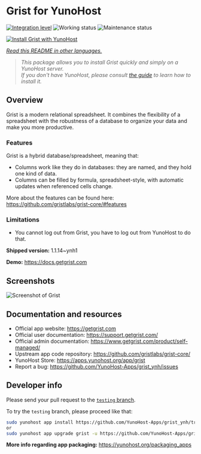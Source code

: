 <!--
N.B.: This README was automatically generated by <https://github.com/YunoHost/apps/tree/master/tools/readme_generator>
It shall NOT be edited by hand.
-->

# Grist for YunoHost

[![Integration level](https://dash.yunohost.org/integration/grist.svg)](https://dash.yunohost.org/appci/app/grist) ![Working status](https://ci-apps.yunohost.org/ci/badges/grist.status.svg) ![Maintenance status](https://ci-apps.yunohost.org/ci/badges/grist.maintain.svg)

[![Install Grist with YunoHost](https://install-app.yunohost.org/install-with-yunohost.svg)](https://install-app.yunohost.org/?app=grist)

*[Read this README in other languages.](./ALL_README.md)*

> *This package allows you to install Grist quickly and simply on a YunoHost server.*  
> *If you don't have YunoHost, please consult [the guide](https://yunohost.org/install) to learn how to install it.*

## Overview

Grist is a modern relational spreadsheet. It combines the flexibility of a spreadsheet with the robustness of a database to organize your data and make you more productive.

### Features

Grist is a hybrid database/spreadsheet, meaning that:

- Columns work like they do in databases: they are named, and they hold one kind of data.
- Columns can be filled by formula, spreadsheet-style, with automatic updates when referenced cells change.

More about the features can be found here: <https://github.com/gristlabs/grist-core/#features>

### Limitations

- You cannot log out from Grist, you have to log out from YunoHost to do that.


**Shipped version:** 1.1.14~ynh1

**Demo:** <https://docs.getgrist.com>

## Screenshots

![Screenshot of Grist](./doc/screenshots/grist.jpg)

## Documentation and resources

- Official app website: <https://getgrist.com>
- Official user documentation: <https://support.getgrist.com/>
- Official admin documentation: <https://www.getgrist.com/product/self-managed/>
- Upstream app code repository: <https://github.com/gristlabs/grist-core/>
- YunoHost Store: <https://apps.yunohost.org/app/grist>
- Report a bug: <https://github.com/YunoHost-Apps/grist_ynh/issues>

## Developer info

Please send your pull request to the [`testing` branch](https://github.com/YunoHost-Apps/grist_ynh/tree/testing).

To try the `testing` branch, please proceed like that:

```bash
sudo yunohost app install https://github.com/YunoHost-Apps/grist_ynh/tree/testing --debug
or
sudo yunohost app upgrade grist -u https://github.com/YunoHost-Apps/grist_ynh/tree/testing --debug
```

**More info regarding app packaging:** <https://yunohost.org/packaging_apps>
